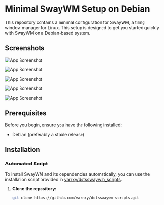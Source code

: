 # Minimal SwayWM Setup on Debian

This repository contains a minimal configuration for SwayWM, a tiling window manager for Linux. This setup is designed to get you started quickly with SwayWM on a Debian-based system.


## Screenshots

![App Screenshot](https://i.postimg.cc/T1h1dXSz/fullscreen-screenshot-5.png)

![App Screenshot](https://i.postimg.cc/8PpQrHzC/fullscreen-screenshot-6.png)

![App Screenshot](https://i.postimg.cc/brFTrpvk/fullscreen-screenshot-7.png)

![App Screenshot](https://i.postimg.cc/7ZrzVfjb/fullscreen-screenshot-8.png)

![App Screenshot](https://i.postimg.cc/65jtc01h/IMG20241005162317.jpg)

## Prerequisites

Before you begin, ensure you have the following installed:

- Debian (preferably a stable release)

## Installation

### Automated Script

To install SwayWM and its dependencies automatically, you can use the installation script provided in [varrxy/dotsswaywm_scripts](https://github.com/varrxy/dotsswaywm-scripts). 

1. **Clone the repository:**

   ```bash
   git clone https://github.com/varrxy/dotsswaywm-scripts.git
